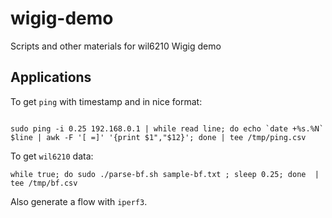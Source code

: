 # wigig-demo

Scripts and other materials for wil6210 Wigig demo

## Applications


To get `ping` with timestamp and in nice format:

```

sudo ping -i 0.25 192.168.0.1 | while read line; do echo `date +%s.%N` $line | awk -F '[ =]' '{print $1","$12}'; done | tee /tmp/ping.csv

```

To get `wil6210` data:

```
while true; do sudo ./parse-bf.sh sample-bf.txt ; sleep 0.25; done  | tee /tmp/bf.csv
```

Also generate a flow with `iperf3`.


